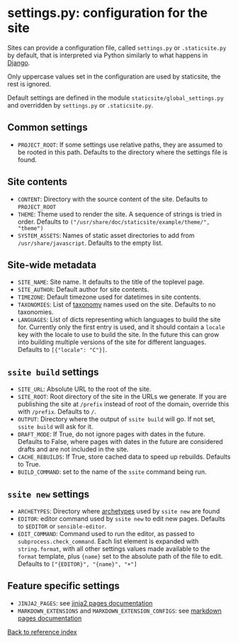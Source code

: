 # settings.py: configuration for the site

Sites can provide a configuration file, called `settings.py` or
`.staticsite.py` by default, that is interpreted via Python similarly to what
happens in [Django](https://docs.djangoproject.com/en/1.9/topics/settings/).

Only uppercase values set in the configuration are used by staticsite, the rest
is ignored.

Default settings are defined in the module `staticsite/global_settings.py` and
overridden by `settings.py` or `.staticsite.py`.

## Common settings

* `PROJECT_ROOT`: If some settings use relative paths, they are assumed to be
  rooted in this path. Defaults to the directory where the settings file is
  found.


## Site contents

* `CONTENT`: Directory with the source content of the site. Defaults to
  `PROJECT_ROOT`
* `THEME`: Theme used to render the site. A sequence of strings is tried in
  order. Defaults to `("/usr/share/doc/staticsite/example/theme/", "theme")`
* `SYSTEM_ASSETS`: Names of static asset directories to add from
  `/usr/share/javascript`. Defaults to the empty list.


## Site-wide metadata

* `SITE_NAME`: Site name. It defaults to the title of the toplevel page.
* `SITE_AUTHOR`: Default author for site contents.
* `TIMEZONE`: Default timezone used for datetimes in site contents.
* `TAXONOMIES`: List of [taxonomy](taxonomies.md) names used on the site.
  Defaults to no taxonomies.
* `LANGUAGES`: List of dicts representing which languages to build the site
  for. Currently only the first entry is used, and it should contain a `locale`
  key with the locale to use to build the site. In the future this can grow
  into building multiple versions of the site for different languages.
  Defaults to `[{"locale": "C"}]`.


## `ssite build` settings

* `SITE_URL`: Absolute URL to the root of the site.
* `SITE_ROOT`: Root directory of the site in the URLs we generate. If you are
  publishing the site at `/prefix` instead of root of the domain, override this
  with `/prefix`. Defaults to `/`.
* `OUTPUT`: Directory where the output of `ssite build` will go. If not set,
  `ssite build` will ask for it.
* `DRAFT_MODE`: If True, do not ignore pages with dates in the future. Defaults
  to False, where pages with dates in the future are considered drafts and are
  not included in the site.
* `CACHE_REBUILDS`: If True, store cached data to speed up rebuilds. Defaults
  to True.
* `BUILD_COMMAND`: set to the name of the `ssite` command being run.


## `ssite new` settings

* `ARCHETYPES`: Directory where [archetypes](archetypes.md) used by `ssite new`
  are found
* `EDITOR`: editor command used by `ssite new` to edit new pages. Defaults to
  `$EDITOR` or `sensible-editor`.
* `EDIT_COMMAND`: Command used to run the editor, as passed to
  `subprocess.check_command`. Each list element is expanded with
  `string.format`, with all other settings values made available to the
  `format` template, plus `{name}` set to the absolute path of the file to
  edit. Defaults to `["{EDITOR}", "{name}", "+"]`


## Feature specific settings

* `JINJA2_PAGES`: see [jinja2 pages documentation](doc/jinja2.md)
* `MARKDOWN_EXTENSIONS` and `MARKDOWN_EXTENSION_CONFIGS`:
  see [markdown pages documentation](doc/markdown.md)


[Back to reference index](reference.md)
